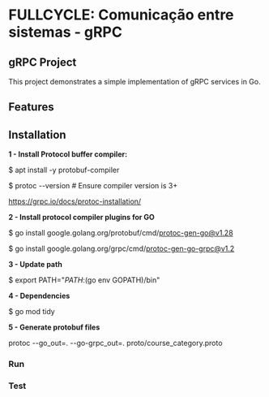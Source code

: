 # FULLCYCLE: Comunicação entre sistemas - gRPC

## gRPC Project
This project demonstrates a simple implementation of gRPC services in Go.

## Features

## Installation
**1 - Install Protocol buffer compiler:**

$ apt install -y protobuf-compiler 

$ protoc --version  # Ensure compiler version is 3+

https://grpc.io/docs/protoc-installation/

**2 - Install protocol compiler plugins for GO**

$ go install google.golang.org/protobuf/cmd/protoc-gen-go@v1.28

$ go install google.golang.org/grpc/cmd/protoc-gen-go-grpc@v1.2

**3 - Update path**

$ export PATH="$PATH:$(go env GOPATH)/bin"

**4 - Dependencies**

$ go mod tidy

**5 - Generate protobuf files**

protoc --go_out=. --go-grpc_out=. proto/course_category.proto

### Run



### Test

